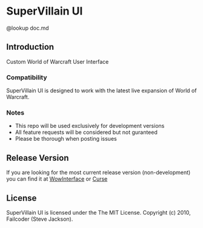 # SuperVillain UI

@lookup doc.md

## Introduction

Custom World of Warcraft User Interface

### Compatibility

SuperVillain UI is designed to work with the latest live expansion of World of Warcraft.

### Notes

* This repo will be used exclusively for development versions
* All feature requests will be considered but not guranteed
* Please be thorough when posting issues

## Release Version

If you are looking for the most current release version (non-development) you can find it at [WowInterface](http://www.wowinterface.com/downloads/info23519-SuperVillainUI.html#info) or [Curse](http://www.curse.com/addons/wow/supervillain-ui)

## License

SuperVillain UI is licensed under the The MIT License.
Copyright (c) 2010, Failcoder (Steve Jackson). 
